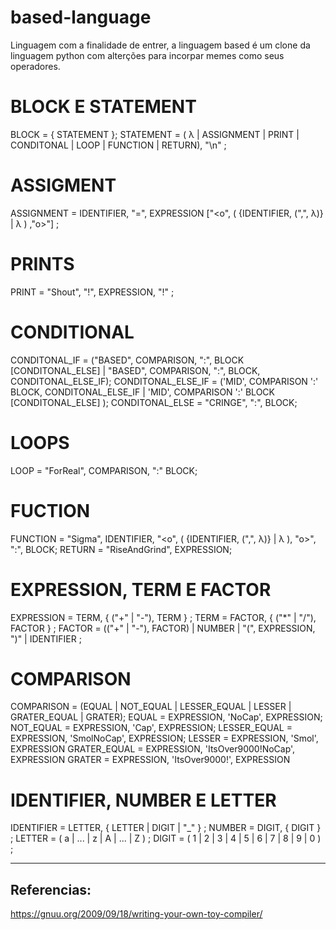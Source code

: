 # based-language
Linguagem com a finalidade de entrer, a linguagem based é um clone da linguagem python com alterções para incorpar memes como seus operadores.


# BLOCK E STATEMENT
BLOCK = { STATEMENT };
STATEMENT = ( λ | ASSIGNMENT | PRINT | CONDITONAL | LOOP | FUNCTION | RETURN), "\n" ;

# ASSIGMENT
ASSIGNMENT = IDENTIFIER, "=", EXPRESSION ["<o", ( {IDENTIFIER, (",", λ)} | λ ) ,"o>"] ;

# PRINTS
PRINT = "Shout", "!", EXPRESSION, "!" ;

# CONDITIONAL
CONDITONAL_IF = ("BASED", COMPARISON, ":", BLOCK [CONDITONAL_ELSE] |
                "BASED", COMPARISON, ":", BLOCK, CONDITONAL_ELSE_IF);
CONDITONAL_ELSE_IF = ('MID', COMPARISON ':' BLOCK, CONDITONAL_ELSE_IF |
                  'MID', COMPARISON ':' BLOCK [CONDITONAL_ELSE] );
CONDITONAL_ELSE = "CRINGE", ":", BLOCK;

# LOOPS
LOOP = "ForReal", COMPARISON, ":" BLOCK;

# FUCTION
FUNCTION =  "Sigma", IDENTIFIER, "<o", ( {IDENTIFIER, (",", λ)} | λ ), "o>", ":", BLOCK;
RETURN = "RiseAndGrind", EXPRESSION;

# EXPRESSION, TERM E FACTOR
EXPRESSION = TERM, { ("+" | "-"), TERM } ;
TERM = FACTOR, { ("*" | "/"), FACTOR } ;
FACTOR = (("+" | "-"), FACTOR) | NUMBER | "(", EXPRESSION, ")" | IDENTIFIER ;

# COMPARISON
COMPARISON = (EQUAL | NOT_EQUAL | LESSER_EQUAL | LESSER | GRATER_EQUAL | GRATER);
EQUAL = EXPRESSION, 'NoCap', EXPRESSION;
NOT_EQUAL = EXPRESSION, 'Cap', EXPRESSION;
LESSER_EQUAL = EXPRESSION, 'SmolNoCap', EXPRESSION;
LESSER = EXPRESSION, 'Smol', EXPRESSION 
GRATER_EQUAL = EXPRESSION, 'ItsOver9000!NoCap', EXPRESSION 
GRATER = EXPRESSION, 'ItsOver9000!', EXPRESSION 

# IDENTIFIER, NUMBER E LETTER
IDENTIFIER = LETTER, { LETTER | DIGIT | "_" } ;
NUMBER = DIGIT, { DIGIT } ;
LETTER = ( a | ... | z | A | ... | Z ) ;
DIGIT = ( 1 | 2 | 3 | 4 | 5 | 6 | 7 | 8 | 9 | 0 ) ;


---
## Referencias:
https://gnuu.org/2009/09/18/writing-your-own-toy-compiler/

